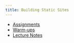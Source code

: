 ```yaml
---
title: Building Static Sites
---
```


- [Assignments](./assignments)
- [Warm-ups](./warm-ups)
- [Lecture Notes](./lecture-notes)
